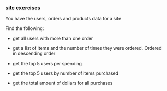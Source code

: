 ### site exercises

You have the users, orders and products data for a site

Find the following:

- get all users with more than one order

- get a list of items and the number of times they were ordered. Ordered in descending order

- get the top 5 users per spending

- get the top 5 users by number of items purchased

- get the total amount of dollars for all purchases
